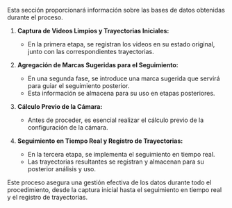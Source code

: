 Esta sección proporcionará información sobre las bases de datos obtenidas durante el proceso.

1. **Captura de Videos Limpios y Trayectorias Iniciales:**
   - En la primera etapa, se registran los videos en su estado original, junto con las correspondientes trayectorias.
   
2. **Agregación de Marcas Sugeridas para el Seguimiento:**
   - En una segunda fase, se introduce una marca sugerida que servirá para guiar el seguimiento posterior.
   - Esta información se almacena para su uso en etapas posteriores.

3. **Cálculo Previo de la Cámara:**
   - Antes de proceder, es esencial realizar el cálculo previo de la configuración de la cámara.
   
4. **Seguimiento en Tiempo Real y Registro de Trayectorias:**
   - En la tercera etapa, se implementa el seguimiento en tiempo real.
   - Las trayectorias resultantes se registran y almacenan para su posterior análisis y uso.

Este proceso asegura una gestión efectiva de los datos durante todo el procedimiento, desde la captura inicial hasta el seguimiento en tiempo real y el registro de trayectorias.

